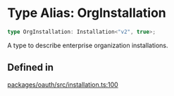 # Type Alias: OrgInstallation

```ts
type OrgInstallation: Installation<"v2", true>;
```

A type to describe enterprise organization installations.

## Defined in

[packages/oauth/src/installation.ts:100](https://github.com/slackapi/node-slack-sdk/blob/7b348598b763c2b7545d1042b5f0429775cfa62c/packages/oauth/src/installation.ts#L100)
